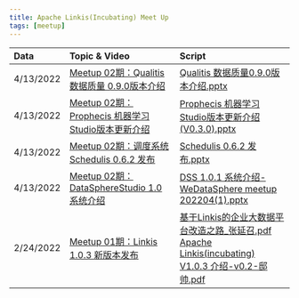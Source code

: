 ```yaml
---
title: Apache Linkis(Incubating) Meet Up 
tags: [meetup]
---
```


|**Data**|**Topic & Video**|**Script**|
|:----|:----|:----|
|4/13/2022|[Meetup 02期：Qualitis 数据质量 0.9.0版本介绍](https://www.bilibili.com/video/BV1r5411U7Dx/)|    [Qualitis 数据质量0.9.0版本介绍.pptx](https://uploader.shimo.im/f/bpeDQgadrMVFUiNL.pptx?fileGuid=m8AZV9z6xMsOevAb)|
|4/13/2022|[Meetup 02期：Prophecis 机器学习Studio版本更新介绍](https://www.bilibili.com/video/BV1WS4y127ma/)|[Prophecis 机器学习Studio版本更新介绍(V0.3.0).pptx](https://uploader.shimo.im/f/eL3HOVtYTgeCGOtr.pptx?fileGuid=m8AZV9z6xMsOevAb)|
|4/13/2022|[Meetup 02期：调度系统 Schedulis 0.6.2 发布](https://www.bilibili.com/video/BV1vY4y1H7j2/)|[Schedulis 0.6.2 发布.pptx](https://uploader.shimo.im/f/rD98D9SwNavhWga3.pptx?fileGuid=m8AZV9z6xMsOevAb)|
|4/13/2022|[Meetup 02期：DataSphereStudio 1.0 系统介绍](https://www.bilibili.com/video/BV1pF411G7AH/)|[DSS 1.0.1 系统介绍-WeDataSphere meetup 202204(1).pptx](https://uploader.shimo.im/f/HluZrVJDRpEsSYy4.pptx?fileGuid=m8AZV9z6xMsOevAb)|
|2/24/2022|[Meetup 01期：Linkis 1.0.3 新版本发布](https://www.bilibili.com/video/BV1La411h7Pf)|[基于Linkis的企业大数据平台改造之路_张延召.pdf](https://uploader.shimo.im/f/qM7PpEBm8bUowyUW.pdf?fileGuid=m8AZV9z6xMsOevAb)<br/>[Apache Linkis(incubating) V1.0.3 介绍-v0.2-邸帅.pdf](https://uploader.shimo.im/f/GcYE1BwtDKHFfN8W.pdf?fileGuid=m8AZV9z6xMsOevAb)|



